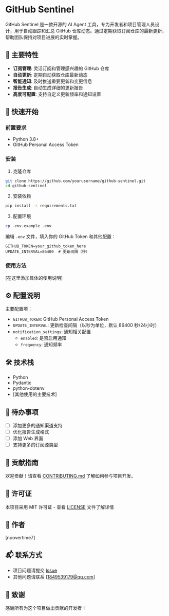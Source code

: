 # GitHub Sentinel

GitHub Sentinel 是一款开源的 AI Agent 工具，专为开发者和项目管理人员设计，用于自动跟踪和汇总 GitHub 仓库动态。通过定期获取订阅仓库的最新更新，帮助团队保持对项目进展的实时掌握。

## 🌟 主要特性

- **订阅管理**: 灵活订阅和管理感兴趣的 GitHub 仓库
- **自动更新**: 定期自动获取仓库最新动态
- **智能通知**: 及时推送重要更新和变更信息
- **报告生成**: 自动生成详细的更新报告
- **高度可配置**: 支持自定义更新频率和通知设置

## 🚀 快速开始

### 前置要求

- Python 3.8+
- GitHub Personal Access Token

### 安装

1. 克隆仓库
```bash
git clone https://github.com/yourusername/github-sentinel.git
cd github-sentinel
```

2. 安装依赖
```bash
pip install -r requirements.txt
```

3. 配置环境
```bash
cp .env.example .env
```

编辑 `.env` 文件，填入你的 GitHub Token 和其他配置：
```env
GITHUB_TOKEN=your_github_token_here
UPDATE_INTERVAL=86400  # 更新间隔（秒）
```

### 使用方法

[在这里添加具体的使用说明]

## ⚙️ 配置说明

主要配置项：

- `GITHUB_TOKEN`: GitHub Personal Access Token
- `UPDATE_INTERVAL`: 更新检查间隔（以秒为单位，默认 86400 秒/24小时）
- `notification_settings`: 通知相关配置
  - `enabled`: 是否启用通知
  - `frequency`: 通知频率

## 🛠️ 技术栈

- Python
- Pydantic
- python-dotenv
- [其他使用的主要技术]

## 📝 待办事项

- [ ] 添加更多的通知渠道支持
- [ ] 优化报告生成格式
- [ ] 添加 Web 界面
- [ ] 支持更多的订阅源类型

## 🤝 贡献指南

欢迎贡献！请查看 [CONTRIBUTING.md](CONTRIBUTING.md) 了解如何参与项目开发。

## 📄 许可证

本项目采用 MIT 许可证 - 查看 [LICENSE](LICENSE) 文件了解详情

## 👥 作者

[noovertime7]

## 📬 联系方式

- 项目问题请提交 [Issue](https://github.com/noovertime7/GithubSentinel/issues)
- 其他问题请联系 [1849539179@qq.com]

## 🙏 致谢

感谢所有为这个项目做出贡献的开发者！
